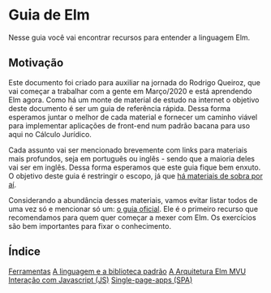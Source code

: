 # Guia de Elm

Nesse guia você vai encontrar recursos para entender a linguagem Elm.

## Motivação
Este documento foi criado para auxiliar na jornada do Rodrigo Queiroz, que vai começar a trabalhar com a gente em Março/2020 e está aprendendo Elm agora. Como há um monte de material de estudo na internet o objetivo deste documento é ser um guia de referência rápida. Dessa forma esperamos juntar o melhor de cada material e fornecer um caminho viável para implementar aplicações de front-end num padrão bacana para uso aqui no Cálculo Jurídico.

Cada assunto vai ser mencionado brevemente com links para materiais mais profundos, seja em português ou inglês - sendo que a maioria deles vai ser em inglês. Dessa forma esperamos que este guia fique bem enxuto. O objetivo deste guia é restringir o escopo, já que [há materiais de sobra por aí](https://github.com/sporto/awesome-elm).

Considerando a abundância desses materiais, vamos evitar listar todos de uma vez só e mencionar só um: [o guia oficial](https://guide.elm-lang.org/). Ele é o primeiro recurso que recomendamos para quem quer começar a mexer com Elm. Os exercícios são bem importantes para fixar o conhecimento.


## Índice

[Ferramentas](ferramentas.md)
[A linguagem e a biblioteca padrão](linguagem_stdlib.md)
[A Arquitetura Elm MVU](elm_arch.md)
[Interação com Javascript (JS)](js_interop.md)
[Single-page-apps (SPA)](spa.md)
